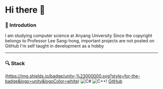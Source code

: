 # Hi there 👋

### 🦕 Introdution

I am studying computer science at Anyang University
Since the copyright belongs to Professor Lee Sang-hong, important projects are not posted on GitHub
I'm self taught in development as a hobby

---

### 🔍 Stack

 (https://img.shields.io/badge/unity-%23000000.svg?style=for-the-badge&logo=unity&logoColor=white)
 ![C#](https://img.shields.io/badge/c%23-%23239120.svg?style=for-the-badge&logo=c-sharp&logoColor=white)
 ![C++](https://img.shields.io/badge/c++-%2300599C.svg?style=for-the-badge&logo=c%2B%2B&logoColor=white)!
 [GitHub](https://img.shields.io/badge/github-%23121011.svg?style=for-the-badge&logo=github&logoColor=white)

</div>



